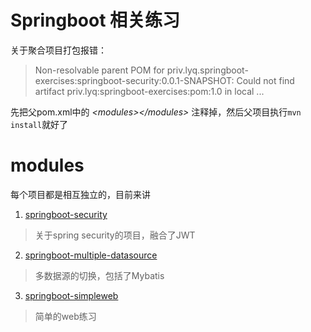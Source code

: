# Springboot 相关练习

关于聚合项目打包报错：

> Non-resolvable parent POM for priv.lyq.springboot-exercises:springboot-security:0.0.1-SNAPSHOT: Could not find artifact priv.lyq:springboot-exercises:pom:1.0 in local ...

先把父pom.xml中的 *\<modules>\</modules>* 注释掉，然后父项目执行```mvn install```就好了

# modules
每个项目都是相互独立的，目前来讲
1. [springboot-security](https://github.com.cnpmjs.org/kinglyq/springboot-exercises/tree/master/springboot-security "springboot-security")
> 关于spring security的项目，融合了JWT

2. [springboot-multiple-datasource](https://github.com.cnpmjs.org/kinglyq/springboot-exercises/tree/master/springboot-multiple-datasource "springboot-multiple-datasource")
> 多数据源的切换，包括了Mybatis

3. [springboot-simpleweb](https://github.com.cnpmjs.org/kinglyq/springboot-exercises/tree/master/springboot-simpleweb "springboot-simpleweb")
> 简单的web练习